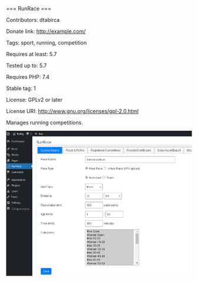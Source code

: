 === RunRace ===

Contributors: dtabirca

Donate link: http://example.com/

Tags: sport, running, competition

Requires at least: 5.7

Tested up to: 5.7

Requires PHP: 7.4

Stable tag: 1

License: GPLv2 or later

License URI: http://www.gnu.org/licenses/gpl-2.0.html
 
Manages running competitions.

![screenshot](https://github.com/dtabirca/WP-Race-Plugin/blob/main/screenshot.png "Admin Screen")